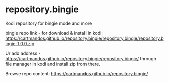 # repository.bingie
Kodi repository for bingie mode and more

bingie repo link - for download & install in kodi:
https://cartmandos.github.io/repository.bingie/repository.bingie/repository.bingie-1.0.0.zip

Ur add address - https://cartmandos.github.io/repository.bingie/repository.bingie/
through file manager in kodi and install zip from there.

Browse repo content:
https://cartmandos.github.io/repository.bingie/
